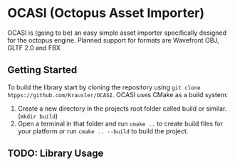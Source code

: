 OCASI (Octopus Asset Importer)
================================

OCASI is (going to be) an easy simple asset importer specifically designed for the octopus engine. Planned support for formats are Wavefront OBJ, GLTF 2.0 and FBX

## Getting Started
To build the library start by cloning the repository using `git clone htpps://github.com/Krausler/OCASI`. OCASI uses CMake as a build system:
1. Create a new directory in the projects root folder called build or similar. (`mkdir build`)
2. Open a terminal in that folder and run `cmake ..` to create build files for your platform or run `cmake .. --build` to build the project.

## TODO: Library Usage